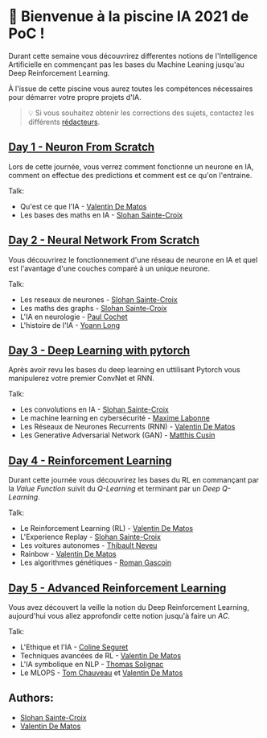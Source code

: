 # :wave: Bienvenue à la piscine IA 2021 de PoC !

Durant cette semaine vous découvrirez differentes notions de l'Intelligence Artificielle en commençant pas les bases du Machine Leaning jusqu'au Deep Reinforcement Learning.

À l'issue de cette piscine vous aurez toutes les compétences nécessaires pour démarrer votre propre projets d'IA.

> :bulb: Si vous souhaitez obtenir les corrections des sujets, contactez les différents [rédacteurs](https://github.com/PoCInnovation/Pool2021/tree/master/AI#authors).

## [Day 1 - Neuron From Scratch](./day01)
Lors de cette journée, vous verrez comment fonctionne un neurone en IA, comment on effectue des predictions et comment est ce qu'on l'entraine.

Talk:
- Qu'est ce que l'IA - [Valentin De Matos](https://www.linkedin.com/in/valentin-de-matos/)
- Les bases des maths en IA - [Slohan Sainte-Croix](https://www.linkedin.com/in/slohan-sainte-croix-37789b177/)

## [Day 2 - Neural Network From Scratch](./day02)
Vous découvrirez le fonctionnement d'une réseau de neurone en IA et quel est l'avantage d'une couches comparé à un unique neurone.

Talk:
- Les reseaux de neurones - [Slohan Sainte-Croix](https://www.linkedin.com/in/slohan-sainte-croix-37789b177/)
- Les maths des graphs - [Slohan Sainte-Croix](https://www.linkedin.com/in/slohan-sainte-croix-37789b177/)
- L'IA en neurologie - [Paul Cochet](https://www.linkedin.com/in/paul-cochet/)
- L'histoire de l'IA - [Yoann Long](https://www.linkedin.com/in/sumenia/)


## [Day 3 - Deep Learning with pytorch](./day03)
Après avoir revu les bases du deep learning en uttilisant Pytorch vous manipulerez votre premier ConvNet et RNN.

Talk:
- Les convolutions en IA - [Slohan Sainte-Croix](https://www.linkedin.com/in/slohan-sainte-croix-37789b177/)
- Le machine learning en cybersécurité - [Maxime Labonne](https://www.linkedin.com/in/maxime-labonne/)
- Les Réseaux de Neurones Recurrents (RNN) - [Valentin De Matos](https://www.linkedin.com/in/valentin-de-matos/)
- Les Generative Adversarial Network (GAN) - [Matthis Cusin](https://www.linkedin.com/in/matthis-cusin-670632160/)

## [Day 4 - Reinforcement Learning](./day04)
Durant cette journée vous découvrirez les bases du RL en commançant par la _Value Function_ suivit du _Q-Learning_ et terminant par un _Deep Q-Learning_. 

Talk:
- Le Reinforcement Learning (RL) - [Valentin De Matos](https://www.linkedin.com/in/valentin-de-matos/)
- L'Experience Replay - [Slohan Sainte-Croix](https://www.linkedin.com/in/slohan-sainte-croix-37789b177/)
- Les voitures autonomes - [Thibault Neveu](https://www.linkedin.com/in/thibaultneveu/)
- Rainbow - [Valentin De Matos](https://www.linkedin.com/in/valentin-de-matos/)
- Les algorithmes génétiques - [Roman Gascoin](https://www.linkedin.com/in/rgascoin/)

## [Day 5 - Advanced Reinforcement Learning](./day05)
Vous avez découvert la veille la notion du Deep Reinforcement Learning, aujourd'hui vous allez approfondir cette notion jusqu'à faire un _AC_.

Talk:
- L'Ethique et l'IA - [Coline Seguret](https://www.linkedin.com/in/coline-seguret/)
- Techniques avancées de RL - [Valentin De Matos](https://www.linkedin.com/in/valentin-de-matos/)
- L'IA symbolique en NLP - [Thomas Solignac](https://www.linkedin.com/in/thomas-solignac/)
- Le MLOPS - [Tom Chauveau](https://www.linkedin.com/in/tom-chauveau-3398981a4/) et [Valentin De Matos](https://www.linkedin.com/in/valentin-de-matos/)

## Authors:
- [Slohan Sainte-Croix](https://github.com/L-Antique)
- [Valentin De Matos](https://github.com/Thytu)

